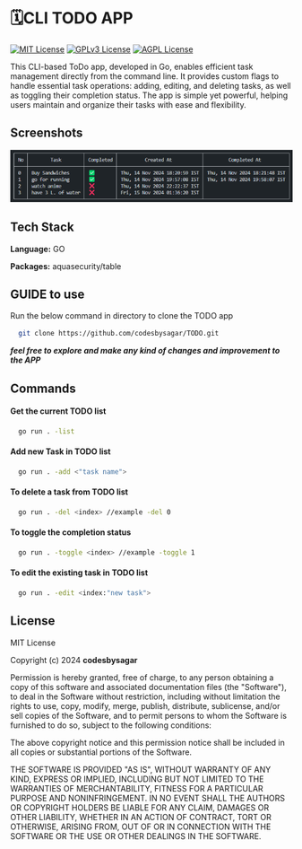 
# 🗓️CLI TODO APP
[![MIT License](https://img.shields.io/badge/License-MIT-green.svg)](https://choosealicense.com/licenses/mit/)
[![GPLv3 License](https://img.shields.io/badge/License-GPL%20v3-yellow.svg)](https://opensource.org/licenses/)
[![AGPL License](https://img.shields.io/badge/license-AGPL-blue.svg)](http://www.gnu.org/licenses/agpl-3.0)

This CLI-based ToDo app, developed in Go, enables efficient task management directly from the command line. It provides custom flags to handle essential task operations: adding, editing, and deleting tasks, as well as toggling their completion status. The app is simple yet powerful, helping users maintain and organize their tasks with ease and flexibility.


## Screenshots

![App Screenshot](https://github.com/codesbysagar/TODO/blob/main/screentshot/sampleImg.png)


## Tech Stack

**Language:** GO

**Packages:** aquasecurity/table


## GUIDE to use

Run the below command in directory to clone the TODO app

```bash
  git clone https://github.com/codesbysagar/TODO.git
```
***feel free to explore and make any kind of changes and improvement to the APP***
## Commands

#### Get the current TODO list

```bash
  go run . -list
```

#### Add new Task in TODO list

```bash
  go run . -add <"task name">
```

#### To delete a task from TODO list

```bash
  go run . -del <index> //example -del 0
```

#### To toggle the completion status

```bash
  go run . -toggle <index> //example -toggle 1
```

#### To edit the existing task in TODO list

```bash
  go run . -edit <index:"new task">
```




## License

MIT License

Copyright (c) 2024 **codesbysagar**

Permission is hereby granted, free of charge, to any person obtaining a copy
of this software and associated documentation files (the "Software"), to deal
in the Software without restriction, including without limitation the rights
to use, copy, modify, merge, publish, distribute, sublicense, and/or sell
copies of the Software, and to permit persons to whom the Software is
furnished to do so, subject to the following conditions:

The above copyright notice and this permission notice shall be included in all
copies or substantial portions of the Software.

THE SOFTWARE IS PROVIDED "AS IS", WITHOUT WARRANTY OF ANY KIND, EXPRESS OR
IMPLIED, INCLUDING BUT NOT LIMITED TO THE WARRANTIES OF MERCHANTABILITY,
FITNESS FOR A PARTICULAR PURPOSE AND NONINFRINGEMENT. IN NO EVENT SHALL THE
AUTHORS OR COPYRIGHT HOLDERS BE LIABLE FOR ANY CLAIM, DAMAGES OR OTHER
LIABILITY, WHETHER IN AN ACTION OF CONTRACT, TORT OR OTHERWISE, ARISING FROM,
OUT OF OR IN CONNECTION WITH THE SOFTWARE OR THE USE OR OTHER DEALINGS IN THE
SOFTWARE.
